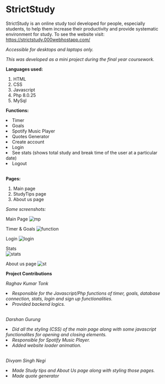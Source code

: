 # StrictStudy
StrictStudy is an online study tool developed for people, especially students, to help them increase their productivity and provide systematic environment for study.
To see the website visit: https://strictstudy.000webhostapp.com/ 

<i>Accessible for desktops and laptops only.</i>

<i>This was developed as a mini project during the final year coursework.</i>

<b>Languages used:</b>
1) HTML
2) CSS
3) Javascript 
4) Php 8.0.25
5) MySql 

<b>Functions:</b>
<li>Timer</li>
<li>Goals</li>
<li>Spotify Music Player</li>
<li>Quotes Generator</li>
<li>Create account</li> 
<li>Login</li>
<li>See stats (shows total study and break time of the user at a particular date)</li> 
<li>Logout</li><br>

<b>Pages:</b>
1) Main page
2) StudyTips page
3) About us page 

<i>Some screenshots:</i>

Main Page
![mp](https://user-images.githubusercontent.com/113721512/218655466-264c1897-b483-4b02-98a5-609be74e01f1.PNG)

Timer & Goals 
![function](https://user-images.githubusercontent.com/113721512/218657504-cbde3f2e-10f3-4e7c-be9d-bea11eff471b.PNG)

Login
![login](https://user-images.githubusercontent.com/113721512/218658573-d9829859-d0a7-4490-aff6-57d1e6f5563e.PNG) 

Stats<br>
![stats](https://user-images.githubusercontent.com/113721512/218658650-bc034c3e-bfe0-4eda-af8a-ce53aa529456.PNG)

About us page
![st](https://user-images.githubusercontent.com/113721512/218658614-1d3d0670-80c2-44b0-b453-6b4c98ad830c.PNG)


<b>Project Contributions</b>

<i>Raghav Kumar Tonk
  <li> Responsible for the Javascript/Php functions of timer, goals, database connection, stats, login and sign up functionalities.</li>
  <li> Provided backend logics. </li><br>
  
Darshan Gurung
  <li> Did all the styling (CSS) of the main page along with some javascript functionalites for opening and closing elements.</li>
  <li> Responsible for Spotify Music Player.</li>
  <li> Added website loader animation.</li><br>
  
Divyam Singh Negi
  <li> Made Study tips and About Us page along with styling those pages.</li>
  <li> Made quote generator</li><br>
  
